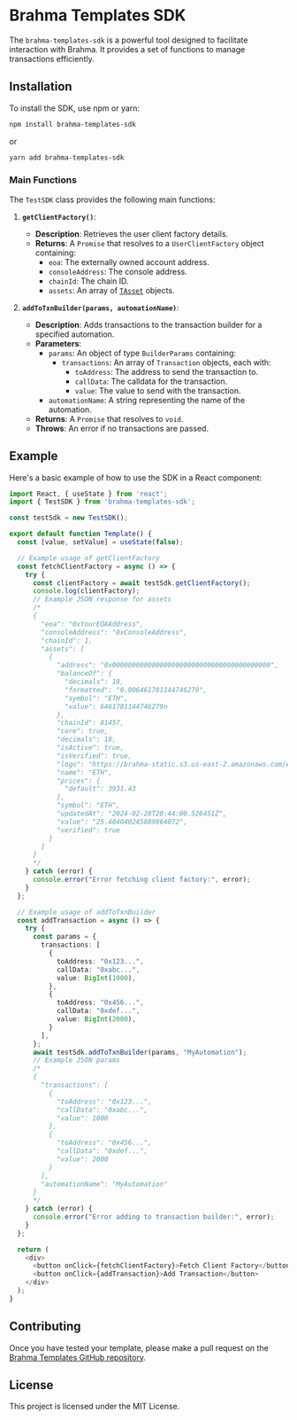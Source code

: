 # Brahma Templates SDK

The `brahma-templates-sdk` is a powerful tool designed to facilitate interaction with Brahma. It provides a set of functions to manage transactions efficiently.

## Installation

To install the SDK, use npm or yarn:

```sh
npm install brahma-templates-sdk
```

or

```sh
yarn add brahma-templates-sdk
```

### Main Functions

The `TestSDK` class provides the following main functions:

1. **`getClientFactory()`**:

   - **Description**: Retrieves the user client factory details.
   - **Returns**: A `Promise` that resolves to a `UserClientFactory` object containing:
     - `eoa`: The externally owned account address.
     - `consoleAddress`: The console address.
     - `chainId`: The chain ID.
     - `assets`: An array of [`TAsset`](/packages/brahma-templates-sdk/src/types.ts#L17) objects.

2. **`addToTxnBuilder(params, automationName)`**:
   - **Description**: Adds transactions to the transaction builder for a specified automation.
   - **Parameters**:
     - `params`: An object of type `BuilderParams` containing:
       - `transactions`: An array of `Transaction` objects, each with:
         - `toAddress`: The address to send the transaction to.
         - `callData`: The calldata for the transaction.
         - `value`: The value to send with the transaction.
     - `automationName`: A string representing the name of the automation.
   - **Returns**: A `Promise` that resolves to `void`.
   - **Throws**: An error if no transactions are passed.

## Example

Here's a basic example of how to use the SDK in a React component:

```ts
import React, { useState } from 'react';
import { TestSDK } from 'brahma-templates-sdk';

const testSdk = new TestSDK();

export default function Template() {
  const [value, setValue] = useState(false);

  // Example usage of getClientFactory
  const fetchClientFactory = async () => {
    try {
      const clientFactory = await testSdk.getClientFactory();
      console.log(clientFactory);
      // Example JSON response for assets
      /*
      {
        "eoa": "0xYourEOAAddress",
        "consoleAddress": "0xConsoleAddress",
        "chainId": 1,
        "assets": [
          {
            "address": "0x0000000000000000000000000000000000000000",
            "balanceOf": {
              "decimals": 18,
              "formatted": "0.006461781144746279",
              "symbol": "ETH",
              "value": 6461781144746279n
            },
            "chainId": 81457,
            "core": true,
            "decimals": 18,
            "isActive": true,
            "isVerified": true,
            "logo": "https://brahma-static.s3.us-east-2.amazonaws.com/Asset/Asset%3DETH.svg",
            "name": "ETH",
            "prices": {
              "default": 3931.43
            },
            "symbol": "ETH",
            "updatedAt": "2024-02-28T20:44:00.526451Z",
            "value": "25.404040245889864072",
            "verified": true
          }
        ]
      }
      */
    } catch (error) {
      console.error("Error fetching client factory:", error);
    }
  };

  // Example usage of addToTxnBuilder
  const addTransaction = async () => {
    try {
      const params = {
        transactions: [
          {
            toAddress: "0x123...",
            callData: "0xabc...",
            value: BigInt(1000),
          },
          {
            toAddress: "0x456...",
            callData: "0xdef...",
            value: BigInt(2000),
          }
        ],
      };
      await testSdk.addToTxnBuilder(params, "MyAutomation");
      // Example JSON params
      /*
      {
        "transactions": [
          {
            "toAddress": "0x123...",
            "callData": "0xabc...",
            "value": 1000
          },
          {
            "toAddress": "0x456...",
            "callData": "0xdef...",
            "value": 2000
          }
        ],
        "automationName": "MyAutomation"
      }
      */
    } catch (error) {
      console.error("Error adding to transaction builder:", error);
    }
  };

  return (
    <div>
      <button onClick={fetchClientFactory}>Fetch Client Factory</button>
      <button onClick={addTransaction}>Add Transaction</button>
    </div>
  );
}
```

## Contributing

Once you have tested your template, please make a pull request on the [Brahma Templates GitHub repository](/packages/brahma-templates).

## License

This project is licensed under the MIT License.
